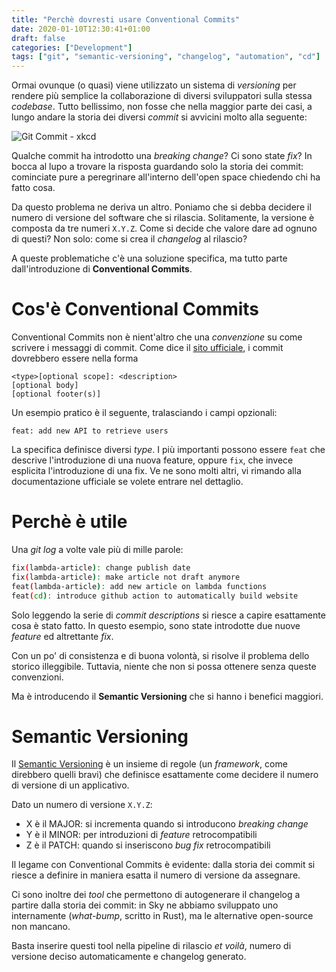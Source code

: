 ```yaml
---
title: "Perchè dovresti usare Conventional Commits"
date: 2020-01-10T12:30:41+01:00
draft: false
categories: ["Development"]
tags: ["git", "semantic-versioning", "changelog", "automation", "cd"]
---
```


Ormai ovunque (o quasi) viene utilizzato un sistema di *versioning* per rendere più semplice la collaborazione di diversi sviluppatori sulla stessa *codebase*. Tutto bellissimo, non fosse che nella maggior parte dei casi, a lungo andare la storia dei diversi *commit* si avvicini molto alla seguente:

![Git Commit - xkcd](/img/articles/git_commit.png)

Qualche commit ha introdotto una *breaking change*? Ci sono state *fix*? In bocca al lupo a trovare la risposta guardando solo la storia dei commit: cominciate pure a peregrinare all'interno dell'open space chiedendo chi ha fatto cosa.

Da questo problema ne deriva un altro. Poniamo che si debba decidere il numero di versione del software che si rilascia. Solitamente, la versione è composta da tre numeri `X.Y.Z`. Come si decide che valore dare ad ognuno di questi? Non solo: come si crea il *changelog* al rilascio? 

A queste problematiche c'è una soluzione specifica, ma tutto parte dall'introduzione di **Conventional Commits**.

# Cos'è Conventional Commits

Conventional Commits non è nient'altro che una *convenzione* su come scrivere i messaggi di commit. Come dice il [sito ufficiale](https://www.conventionalcommits.org/en/v1.0.0/), i commit dovrebbero essere nella forma
```
<type>[optional scope]: <description>
[optional body]
[optional footer(s)]
```

Un esempio pratico è il seguente, tralasciando i campi opzionali:
```
feat: add new API to retrieve users
```
La specifica definisce diversi *type*. I più importanti possono essere `feat` che descrive l'introduzione di una nuova feature, oppure `fix`, che invece esplicita l'introduzione di una fix. Ve ne sono molti altri, vi rimando alla documentazione ufficiale se volete entrare nel dettaglio.

# Perchè è utile

Una *git log* a volte vale più di mille parole:
```bash
fix(lambda-article): change publish date
fix(lambda-article): make article not draft anymore
feat(lambda-article): add new article on lambda functions
feat(cd): introduce github action to automatically build website
```
Solo leggendo la serie di *commit descriptions* si riesce a capire esattamente cosa è stato fatto. In questo esempio, sono state introdotte due nuove *feature* ed altrettante *fix*.

Con un po' di consistenza e di buona volontà, si risolve il problema dello storico illeggibile. Tuttavia, niente che non si possa ottenere senza queste convenzioni. 

Ma è introducendo il **Semantic Versioning** che si hanno i benefici maggiori.

# Semantic Versioning

Il [Semantic Versioning](https://semver.org/) è un insieme di regole (un *framework*, come direbbero quelli bravi) che definisce esattamente come decidere il numero di versione di un applicativo. 

Dato un numero di versione `X.Y.Z`:

- X è il MAJOR: si incrementa quando si introducono *breaking change*
- Y è il MINOR: per introduzioni di *feature* retrocompatibili
- Z è il PATCH: quando si inseriscono *bug fix* retrocompatibili

Il legame con Conventional Commits è evidente: dalla storia dei commit si riesce a definire in maniera esatta il numero di versione da assegnare.

Ci sono inoltre dei *tool* che permettono di autogenerare il changelog a partire dalla storia dei commit: in Sky ne abbiamo sviluppato uno internamente (*what-bump*, scritto in Rust), ma le alternative open-source non mancano.

Basta inserire questi tool nella pipeline di rilascio *et voilà*, numero di versione deciso automaticamente e changelog generato.
